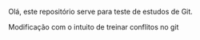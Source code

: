 
Olá, este repositório serve para teste de estudos de Git.

Modificação com o intuito de treinar conflitos no git